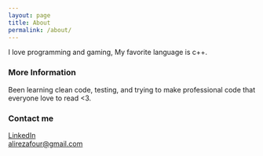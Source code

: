 ```yaml
---
layout: page
title: About
permalink: /about/
---
```


I love programming and gaming, My favorite language is c++.

### More Information

Been learning clean code, testing, and trying to make professional code that everyone love to read <3.

### Contact me
[LinkedIn](https://www.linkedin.com/in/alirezafour/)  
[alirezafour@gmail.com](mailto:alirezafour@gmail.com)
